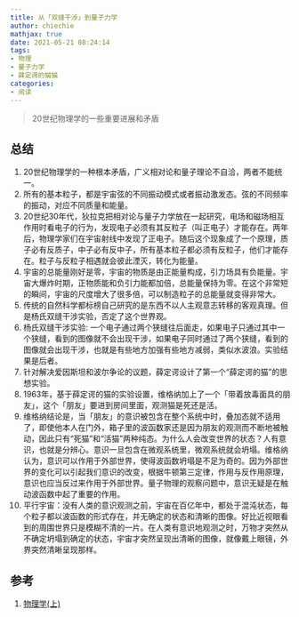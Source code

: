 ```yaml
---
title: 从「双缝干涉」到量子力学
author: chiechie
mathjax: true
date: 2021-05-21 08:24:14
tags: 
- 物理
- 量子力学
- 薛定谔的猫猫
categories: 
- 阅读
---
```



> 20世纪物理学的一些重要进展和矛盾

## 总结

1. 20世纪物理学的一种根本矛盾，广义相对论和量子理论不自洽，两者不能统一。
2. 所有的基本粒子，都是宇宙弦的不同振动模式或者振动激发态。弦的不同频率的振动，对应不同质量和能量。
3. 20世纪30年代，狄拉克把相对论与量子力学放在一起研究，电场和磁场相互作用时看电子的行为，发现电子必须有其反粒子（叫正电子）才能存在。两年后，物理学家们在宇宙射线中发现了正电子。随后这个现象成了一个原理，质子必有反质子，中子必有反中子，所有基本粒子都必须有反粒子，他们才能存在。粒子与反粒子相遇就会彼此湮灭，转化为能量。
4. 宇宙的总能量刚好是零，宇宙的物质是由正能量构成，引力场具有负能量。宇宙大爆炸时期，正物质能和负引力能都加倍，总能量保持为零。在这个非常短的瞬间，宇宙的尺度增大了很多倍，可以制造粒子的总能量就变得非常大。
6. 传统的自然科学都标榜自己研究的是东西不以人主观意志转移的客观真理。但是杨氏双缝干涉实验，否定了这个世界观。
7. 杨氏双缝干涉实验: 一个电子通过两个狭缝往后面走，如果电子只通过其中一个狭缝，看到的图像就不会出现干涉，如果电子同时通过了两个狭缝，看到的图像就会出现干涉，也就是有些地方加强有些地方减弱，类似水波浪。实验结果是后者。
8. 针对解决爱因斯坦和波尔争论的议题，薛定谔设计了第一个“薛定谔的猫”的思想实验。
9. 1963年，基于薛定谔的猫的实验设置，维格纳加上了一个「带着放毒面具的朋友」，这个「朋友」要进到房间里面，观测猫是死还是活。
10. 维格纳结论是，当「朋友」的意识被包含在整个系统中时，叠加态就不适用了，即使他本人在门外，箱子里的波函数家还是因为朋友的观测而不断地被触动，因此只有“死猫”和“活猫”两种纯态。为什么人会改变世界的状态？人有意识，也就是分辨心。意识一旦包含在微观系统里，微观系统就会坍塌。维格纳认为，意识可以作用于外部世界，使得波函数坍塌是不足为奇的。因为外部世界的变化可以引起我们意识的改变，根据牛顿第三定律，作用与反作用原理，意识也应当反过来作用于外部世界。量子物理的观察问题中，意识无疑是在触动波函数中起了重要的作用。
11. 平行宇宙：没有人类的意识观测之前，宇宙在百亿年中，都处于混沌状态，每个粒子都以波函数的形式存在，并无确定的状态和清晰的图像。好比近视眼看到的周围世界只是模糊不清的一片。在人类有意识地观测之时，万物才突然从不确定坍塌到确定的状态，宇宙才突然呈现出清晰的图像，就像戴上眼镜，外界突然清晰呈现那样。


## 参考
1. [物理学(上)](https://www.youtube.com/watch?v=CBttlMxCUvU&list=PLSFBUUyJDmPhLJZEvBv_amqDqPo9skYD0&index=16)